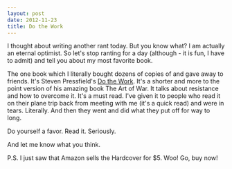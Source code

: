 ```yaml
---
layout: post
date: 2012-11-23
title: Do the Work
---
```

I thought about writing another rant today. But you know what? I am actually an eternal optimist. So let's stop ranting for a day (although - it is fun, I have to admit) and tell you about my most favorite book.

The one book which I literally bought dozens of copies of and gave away to friends. It's Steven Pressfield's [Do the Work](http://www.stevenpressfield.com/do-the-work/). It's a shorter and more to the point version of his amazing book The Art of War. It talks about resistance and how to overcome it. It's a must read. I've given it to people who read it on their plane trip back from meeting with me (it's a quick read) and were in tears. Literally. And then they went and did what they put off for way to long.

Do yourself a favor. Read it. Seriously.

And let me know what you think.

P.S. I just saw that Amazon sells the Hardcover for $5. Woo! Go, buy now!